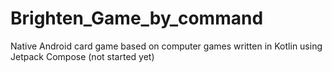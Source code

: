 # Brighten_Game_by_command

Native Android card game based on computer games written in Kotlin using Jetpack Compose (not started yet)
